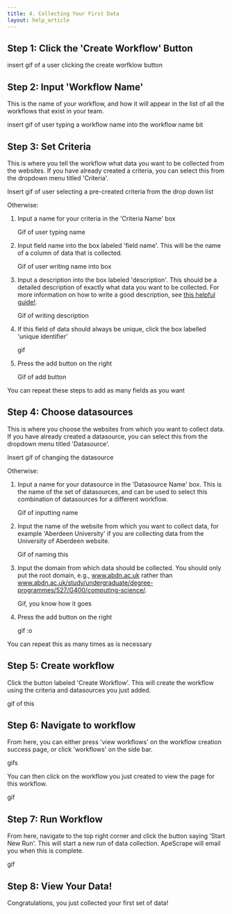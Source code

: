 ```yaml
---
title: 4. Collecting Your First Data
layout: help_article
---
```


## Step 1: Click the 'Create Workflow' Button
insert gif of a user clicking the create worfklow button

## Step 2: Input 'Workflow Name'
This is the name of your workflow, and how it will appear in the list of all the workflows that exist in your team.

insert gif of user typing a workflow name into the workflow name bit

## Step 3: Set Criteria
This is where you tell the workflow what data you want to be collected from the websites. If you have already created a criteria, you can select this from the dropdown menu titled 'Criteria'.

Insert gif of user selecting a pre-created criteria from the drop down list

Otherwise:

1. Input a name for your criteria in the 'Criteria Name' box

    Gif of user typing name 

2. Input field name into the box labeled 'field name'. This will be the name of a column of data that is collected.

    Gif of user writing name into box

3. Input a description into the box labeled 'description'. This should be a detailed description of exactly what data you want to be collected. For more information on how to write a good description, see [this helpful guide!](./3criteria.md).

    Gif of writing description

4. If this field of data should always be unique, click the box labelled 'unique identifier'

    gif

5. Press the add button on the right

    Gif of add button

You can repeat these steps to add as many fields as you want

## Step 4: Choose datasources
This is where you choose the websites from which you want to collect data. If you have already created a datasource, you can select this from the dropdown menu titled 'Datasource'.

Insert gif of changing the datasource

Otherwise:
1. Input a name for your datasource in the 'Datasource Name' box. This is the name of the set of datasources, and can be used to select this combination of datasources for a different workflow.

    Gif of inputting name

2. Input the name of the website from which you want to collect data, for example 'Aberdeen University' if you are collecting data from the University of Aberdeen website.

    Gif of naming this

3. Input the domain from which data should be collected. You should only put the root domain, e.g., www.abdn.ac.uk rather than www.abdn.ac.uk/study/undergraduate/degree-programmes/527/G400/computing-science/. 

    Gif, you know how it goes

4. Press the add button on the right

    gif :o

You can repeat this as many times as is necessary

## Step 5: Create workflow
Click the button labeled 'Create Workflow'. This will create the workflow using the criteria and datasources you just added.

gif of this

## Step 6: Navigate to workflow
From here, you can either press 'view workflows' on the workflow creation success page, or click 'workflows' on the side bar.

gifs

You can then click on the workflow you just created to view the page for this workflow.

gif

## Step 7: Run Workflow
From here, navigate to the top right corner and click the button saying 'Start New Run'. This will start a new run of data collection. ApeScrape will email you when this is complete.

gif

## Step 8: View Your Data!
Congratulations, you just collected your first set of data! 